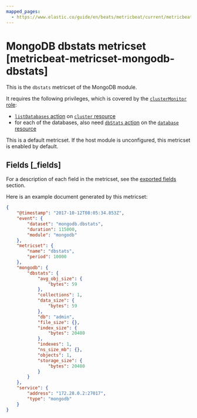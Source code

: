 ```yaml
---
mapped_pages:
  - https://www.elastic.co/guide/en/beats/metricbeat/current/metricbeat-metricset-mongodb-dbstats.html
---
```


<!-- This file is generated! See scripts/mage/docs_collector.go -->

# MongoDB dbstats metricset [metricbeat-metricset-mongodb-dbstats]

This is the `dbstats` metricset of the MongoDB module.

It requires the following privileges, which is covered by the [`clusterMonitor` role](https://docs.mongodb.com/manual/reference/built-in-roles/#clusterMonitor):

* [`listDatabases` action](https://docs.mongodb.com/manual/reference/privilege-actions/#listDatabases) on [`cluster` resource](https://docs.mongodb.com/manual/reference/resource-document/#cluster-resource)
* for each of the databases, also need [`dbStats` action](https://docs.mongodb.com/manual/reference/privilege-actions/#dbStats) on the [`database` resource](https://docs.mongodb.com/manual/reference/resource-document/#database-and-or-collection-resource)

This is a default metricset. If the host module is unconfigured, this metricset is enabled by default.

## Fields [_fields]

For a description of each field in the metricset, see the [exported fields](/reference/metricbeat/exported-fields-mongodb.md) section.

Here is an example document generated by this metricset:

```json
{
    "@timestamp": "2017-10-12T08:05:34.853Z",
    "event": {
        "dataset": "mongodb.dbstats",
        "duration": 115000,
        "module": "mongodb"
    },
    "metricset": {
        "name": "dbstats",
        "period": 10000
    },
    "mongodb": {
        "dbstats": {
            "avg_obj_size": {
                "bytes": 59
            },
            "collections": 1,
            "data_size": {
                "bytes": 59
            },
            "db": "admin",
            "file_size": {},
            "index_size": {
                "bytes": 20480
            },
            "indexes": 1,
            "ns_size_mb": {},
            "objects": 1,
            "storage_size": {
                "bytes": 20480
            }
        }
    },
    "service": {
        "address": "172.28.0.2:27017",
        "type": "mongodb"
    }
}
```
